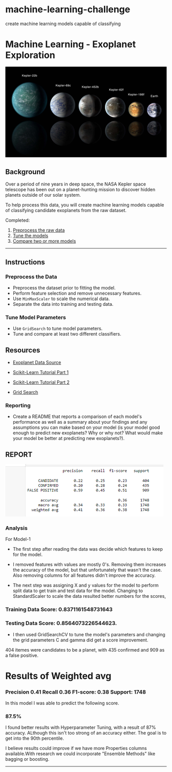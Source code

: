 # machine-learning-challenge
create machine learning models capable of classifying
# Machine Learning - Exoplanet Exploration

![exoplanets.jpg](Images/exoplanets.jpg)


## Background

Over a period of nine years in deep space, the NASA Kepler space telescope has been out on a planet-hunting mission to discover hidden planets outside of our solar system.

To help process this data, you will create machine learning models capable of classifying candidate exoplanets from the raw dataset.

Completed:

1. [Preprocess the raw data](#Preprocessing)
2. [Tune the models](#Tune-Model-Parameters)
3. [Compare two or more models](#Evaluate-Model-Performance)

- - -

## Instructions

### Preprocess the Data

* Preprocess the dataset prior to fitting the model.
* Perform feature selection and remove unnecessary features.
* Use `MinMaxScaler` to scale the numerical data.
* Separate the data into training and testing data.

### Tune Model Parameters

* Use `GridSearch` to tune model parameters.
* Tune and compare at least two different classifiers.


## Resources

* [Exoplanet Data Source](https://www.kaggle.com/nasa/kepler-exoplanet-search-results)

* [Scikit-Learn Tutorial Part 1](https://www.youtube.com/watch?v=4PXAztQtoTg)



* [Scikit-Learn Tutorial Part 2](https://www.youtube.com/watch?v=gK43gtGh49o&t=5858s)

* [Grid Search](https://scikit-learn.org/stable/modules/grid_search.html)

### Reporting
* Create a README that reports a comparison of each model's performance as well as a summary about your findings and any assumptions you can make based on your model (is your model good enough to predict new exoplanets? Why or why not? What would make your model be better at predicting new exoplanets?).

## REPORT
![data.png](Images/data.png)

### Analysis

For Model-1 
* The first step after reading the data was decide which features to keep for the model. 

* I removed  features with values are mostly 0's. Removing them increases the accuracy of the model, but that unfortunately that wasn't the case. Also removing columns for all features didn't improve the accuracy.

* The next step was assigning X and y values for the model to perform split data to get train and test data for the model.
 Changing to StandardScaler to scale the data resulted better numbers for the scores, 
 
 ### Training Data Score: 0.8371161548731643  
 ### Testing Data Score: 0.8564073226544623.

* I then used GridSearchCV to tune the model's parameters and changing the grid parameters C and gamma did get a score improvement.

404 itemes were candidates to be  a planet, with 435 confirmed and 909 as a false positive.

 # Results of Weighted avg 
 ### Precision 0.41        Recall 0.36    F1-score: 0.38   Support: 1748

In this model I was able to predict the following score.

### 87.5% 

I found better results with Hyperparameter Tuning, with a result of 87% accuracy. ALthough this isn't too strong of an accuracy either. The goal is to get into the 90th percentile.

I believe results could improve if we have more Properties columns available.With research we could incorporate "Ensemble Methods" like bagging or boosting.





- - -
